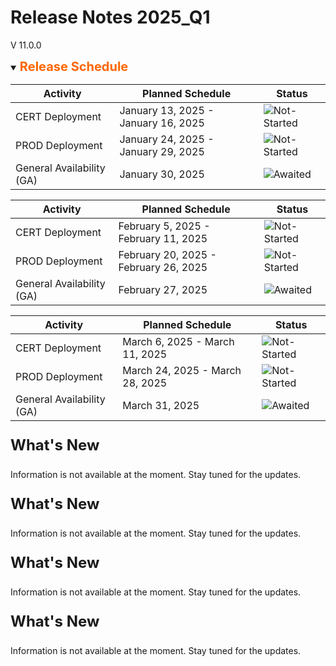 # Release Notes 2025_Q1
V 11.0.0

<details open>
<summary><b style="font-size: 20px; color: #ff6600;">Release Schedule </b> </summary>
<!-- 
type: tab 
titles: 2025_Q1.1, 2025_Q1.2, 2025_Q1.3
-->

|        Activity      |  Planned Schedule  |	  Status    |
| -------------- |-----------------------------|---------|
| CERT Deployment      | January 13, 2025 - January 16, 2025 | ![Not-Started](https://github.com/user-attachments/assets/7e09bde0-0c58-4f8b-ba6b-18e1c7d401ef) |
| PROD Deployment      | January 24, 2025 - January 29, 2025 | ![Not-Started](https://github.com/user-attachments/assets/7e09bde0-0c58-4f8b-ba6b-18e1c7d401ef) |
| General Availability (GA) | January 30, 2025               | ![Awaited](https://github.com/user-attachments/assets/523e4680-8fdd-4039-9ccb-6ca830ff9849) |

<!-- type: tab -->

|        Activity      |  Planned Schedule  |	  Status    |
| -------------- |----------------------------|---------|
| CERT Deployment      | February 5, 2025 - February 11, 2025 | ![Not-Started](https://github.com/user-attachments/assets/7e09bde0-0c58-4f8b-ba6b-18e1c7d401ef) |
| PROD Deployment      | February 20, 2025 - February 26, 2025 |![Not-Started](https://github.com/user-attachments/assets/7e09bde0-0c58-4f8b-ba6b-18e1c7d401ef) |
| General Availability (GA) | February 27, 2025  	             | ![Awaited](https://github.com/user-attachments/assets/523e4680-8fdd-4039-9ccb-6ca830ff9849) |

<!-- type: tab -->

|        Activity      |  Planned Schedule            |	  Status    |
| -------------- |----------------------------|----------|
| CERT Deployment      | March 6, 2025 - March 11, 2025  | ![Not-Started](https://github.com/user-attachments/assets/7e09bde0-0c58-4f8b-ba6b-18e1c7d401ef) |
| PROD Deployment      | March 24, 2025 - March 28, 2025 | ![Not-Started](https://github.com/user-attachments/assets/7e09bde0-0c58-4f8b-ba6b-18e1c7d401ef) |
| General Availability (GA) | March 31, 2025	           | ![Awaited](https://github.com/user-attachments/assets/523e4680-8fdd-4039-9ccb-6ca830ff9849) |

<!-- type: tab-end -->

</details>

<!-- 
type: tab 
titles: Premier, Precision, Signature, Cleartouch
-->

<p style="font-size: 24px; font-weight: bold;">What's New </p>
Information is not available at the moment. Stay tuned for the updates.

<!-- type: tab -->

<p style="font-size: 24px; font-weight: bold;">What's New </p>
Information is not available at the moment. Stay tuned for the updates.

<!-- type: tab -->

<p style="font-size: 24px; font-weight: bold;">What's New </p>
Information is not available at the moment. Stay tuned for the updates.

<!-- type: tab -->

<p style="font-size: 24px; font-weight: bold;">What's New </p>
Information is not available at the moment. Stay tuned for the updates.

<!-- type: tab-end -->
